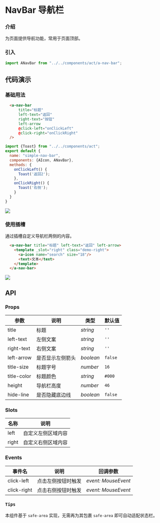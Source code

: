 # NavBar 导航栏

### 介绍

为页面提供导航功能，常用于页面顶部。

### 引入

```js
import ANavBar from "../../components/act/a-nav-bar";
```

## 代码演示

### 基础用法

```html
  <a-nav-bar
      title="标题"
      left-text="返回"
      right-text="按钮"
      left-arrow
      @click-left="onClickLeft"
      @click-right="onClickRight"
  />
```

```js
import {Toast} from "../../components/act";
export default {
  name: "simple-nav-bar",
  components: {AIcon, ANavBar},
  methods: {
    onClickLeft() {
      Toast('返回2');
    },
    onClickRight() {
      Toast('右侧');
    }
  }
}
```

![](https://i.loli.net/2021/02/26/GY89TOoqnH2aw3u.png)

### 使用插槽

通过插槽自定义导航栏两侧的内容。

```html
  <a-nav-bar title="标题" left-text="返回" left-arrow>
    <template _slot="right" class="demo-right">
      <a-icon name="search" size="18"/>
      <text>文本</text>
    </template>
  </a-nav-bar>
```

![](https://i.loli.net/2021/02/26/IFtluprSTbckhxW.png)

## API

### Props

| 参数 | 说明 | 类型 | 默认值 |
| --- | --- | --- | --- |
| title | 标题 | _string_ | `''` |
| left-text | 左侧文案 | _string_ | `''` |
| right-text | 右侧文案 | _string_ | `''` |
| left-arrow | 是否显示左侧箭头 | _boolean_ | `false` |
| title-size | 标题字号 | _number_ | `16` |
| title-color | 标题颜色 | _string_ | `#000` |
| height | 导航栏高度 | _number_ | `46` |
| hide-line | 是否隐藏底边线 | _boolean_ | `false` |

### Slots

| 名称  | 说明               |
| ----- | ------------------ |
| left  | 自定义左侧区域内容 |
| right | 自定义右侧区域内容 |

### Events

| 事件名      | 说明               | 回调参数            |
| ----------- | ------------------ | ------------------- |
| click-left  | 点击左侧按钮时触发 | _event: MouseEvent_ |
| click-right | 点击右侧按钮时触发 | _event: MouseEvent_ |

### ` Tips `

本组件基于  ` safe-area ` 实现，无需再为其包裹 ` safe-area ` 即可自动适配状态栏。
